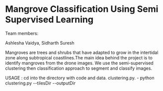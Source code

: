 # Mangrove Classification Using Semi Supervised Learning 

Team members:

Ashlesha Vaidya, Sidharth Suresh

Mangroves are trees and shrubs that have adapted to grow in the intertidal zone along subtropical coastlines.The main idea behind the project is to identify mangroves from the drone images. We use the semi-supervised clustering then classification approach to segment and classify images.

USAGE :
cd into the directory with code and data.
clustering.py. - python clustering.py --tilesDir <folder with Tiles> --outputDir <folder to save the clustered tiles>
